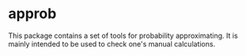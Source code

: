 # approb

This package contains a set of tools for probability approximating. It is mainly intended to be used to check one's manual calculations.
